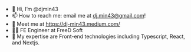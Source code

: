 - 👋 Hi, I’m @djmin43
- 📫 How to reach me: email me at dj.min43@gmail.com!
- 🦬 Meet me at https://dj-min43.medium.com/
- 🤷‍♂️ FE Engineer at FreeD Soft
- 👾 My expertise are Front-end technologies including Typescript, React, and Nextjs. 
<!---
djmin43/djmin43 is a ✨ special ✨ repository because its `README.md` (this file) appears on your GitHub profile.
You can click the Preview link to take a look at your changes.
--->
